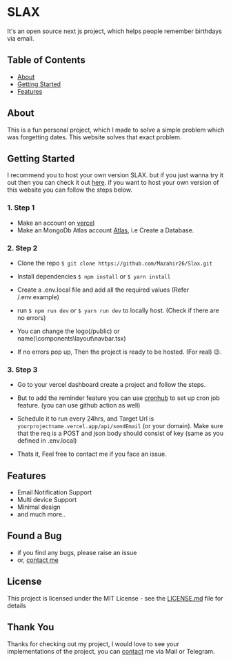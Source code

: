 # SLAX

It's an open source next js project, which helps people remember birthdays via email.

## Table of Contents

- [About](#about)
- [Getting Started](#getting-started)
- [Features](#features)

## About

This is a fun personal project, which I made to solve a simple problem which was forgetting dates. This website solves that exact problem.

## Getting Started

I recommend you to host your own version SLAX. but if you just wanna try it out then you can check it out [here](https://www.slax.studio). if you want to host your own version of this website you can follow the steps below.

### 1. Step 1

- Make an account on [vercel](https://vercel.com)
- Make an MongoDb Atlas account [Atlas](https://www.mongodb.com/atlas), i.e Create a Database.

### 2. Step 2

- Clone the repo `$ git clone https://github.com/Mazahir26/Slax.git`

- Install dependencies `$ npm install` or `$ yarn install`

- Create a .env.local file and add all the required values (Refer /.env.example)

- run `$ npm run dev` or `$ yarn run dev` to locally host. (Check if there are no errors)

- You can change the logo(/public) or name(\components\layout\navbar.tsx)

- If no errors pop up, Then the project is ready to be hosted. (For real) :wink:.

### 3. Step 3

- Go to your vercel dashboard create a project and follow the steps.

- But to add the reminder feature you can use [cronhub](https://cronhub.io/) to set up cron job feature. (you can use github action as well)

- Schedule it to run every 24hrs, and Target Url is `yourprojectname.vercel.app/api/sendEmail` (or your domain). Make sure that the req is a POST and json body should consist of key (same as you defined in .env.local)

- Thats it, Feel free to contact me if you face an issue.

## Features

- Email Notification Support
- Multi device Support
- Minimal design
- and much more..

## Found a Bug

- if you find any bugs, please raise an issue
- or, [contact me](http://mazahir26.github.io/)

## License

This project is licensed under the MIT License - see the [LICENSE.md](LICENSE.md) file for details

## Thank You

Thanks for checking out my project, I would love to see your implementations of the project, you can [contact](http://mazahir26.github.io/) me via Mail or Telegram.

